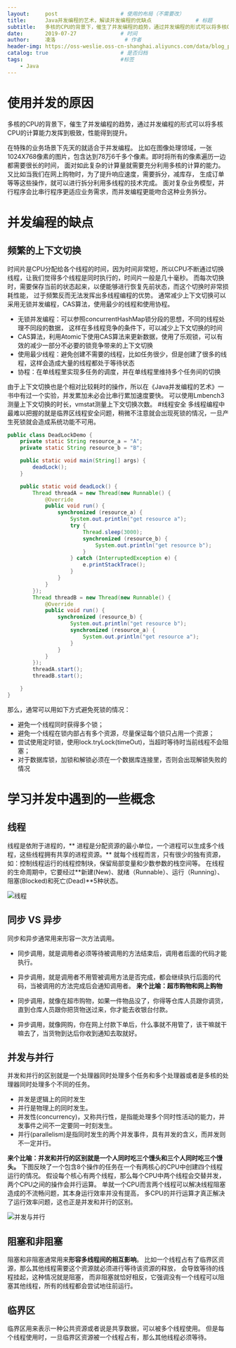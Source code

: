 ```yaml
---
layout:     post   				    # 使用的布局（不需要改）
title:      Java并发编程的艺术，解读并发编程的优缺点				# 标题 
subtitle:   多核的CPU的背景下，催生了并发编程的趋势，通过并发编程的形式可以将多核CPU的计算能力发挥到极致，性能得到提升。  #副标题
date:       2019-07-27				# 时间
author:     凌洛 						# 作者
header-img: https://oss-weslie.oss-cn-shanghai.aliyuncs.com/data/blog_post_bg/post-bg-code2.jpg 	#这篇文章标题背景图片
catalog: true 						# 是否归档
tags:								#标签
    - Java
---
```


# 使用并发的原因
多核的CPU的背景下，催生了并发编程的趋势，通过并发编程的形式可以将多核CPU的计算能力发挥到极致，性能得到提升。

在特殊的业务场景下先天的就适合于并发编程。 比如在图像处理领域，一张1024X768像素的图片，包含达到78万6千多个像素。即时将所有的像素遍历一边都需要很长的时间， 面对如此复杂的计算量就需要充分利用多核的计算的能力。又比如当我们在网上购物时，为了提升响应速度，需要拆分，减库存， 生成订单等等这些操作，就可以进行拆分利用多线程的技术完成。 面对复杂业务模型，并行程序会比串行程序更适应业务需求，而并发编程更能吻合这种业务拆分。

# 并发编程的缺点
## 频繁的上下文切换
时间片是CPU分配给各个线程的时间，因为时间非常短，所以CPU不断通过切换线程，让我们觉得多个线程是同时执行的，时间片一般是几十毫秒。 而每次切换时，需要保存当前的状态起来，以便能够进行恢复先前状态，而这个切换时非常损耗性能， 过于频繁反而无法发挥出多线程编程的优势。 通常减少上下文切换可以采用无锁并发编程，CAS算法，使用最少的线程和使用协程。

- 无锁并发编程：可以参照concurrentHashMap锁分段的思想，不同的线程处理不同段的数据， 这样在多线程竞争的条件下，可以减少上下文切换的时间
- CAS算法，利用Atomic下使用CAS算法来更新数据，使用了乐观锁，可以有效的减少一部分不必要的锁竞争带来的上下文切换
- 使用最少线程：避免创建不需要的线程，比如任务很少，但是创建了很多的线程，这样会造成大量的线程都处于等待状态
- 协程：在单线程里实现多任务的调度，并在单线程里维持多个任务间的切换

由于上下文切换也是个相对比较耗时的操作，所以在《Java并发编程的艺术》一书中有过一个实验，并发累加未必会比串行累加速度要快。 可以使用Lmbench3测量上下文切换的时长，vmstat测量上下文切换次数。
#线程安全
多线程编程中最难以把握的就是临界区线程安全问题，稍微不注意就会出现死锁的情况，一旦产生死锁就会造成系统功能不可用。
```java
public class DeadLockDemo {
    private static String resource_a = "A";
    private static String resource_b = "B";

    public static void main(String[] args) {
        deadLock();
    }

    public static void deadLock() {
        Thread threadA = new Thread(new Runnable() {
            @Override
            public void run() {
                synchronized (resource_a) {
                    System.out.println("get resource a");
                    try {
                        Thread.sleep(3000);
                        synchronized (resource_b) {
                            System.out.println("get resource b");
                        }
                    } catch (InterruptedException e) {
                        e.printStackTrace();
                    }
                }
            }
        });
        Thread threadB = new Thread(new Runnable() {
            @Override
            public void run() {
                synchronized (resource_b) {
                    System.out.println("get resource b");
                    synchronized (resource_a) {
                        System.out.println("get resource a");
                    }
                }
            }
        });
        threadA.start();
        threadB.start();

    }
}
```  
那么，通常可以用如下方式避免死锁的情况：

- 避免一个线程同时获得多个锁；
- 避免一个线程在锁内部占有多个资源，尽量保证每个锁只占用一个资源；
- 尝试使用定时锁，使用lock.tryLock(timeOut)，当超时等待时当前线程不会阻塞；
- 对于数据库锁，加锁和解锁必须在一个数据库连接里，否则会出现解锁失败的情况
# 学习并发中遇到的一些概念
## 线程
线程是依附于进程的，** 进程是分配资源的最小单位，一个进程可以生成多个线程，这些线程拥有共享的进程资源。** 就每个线程而言，只有很少的独有资源， 如：控制线程运行的线程控制块，保留局部变量和少数参数的栈空间等。 在线程的生命周期中，它要经过**新建(New)、就绪（Runnable）、运行（Running）、阻塞(Blocked)和死亡(Dead)**5种状态。

![线程](https://oss-weslie.oss-cn-shanghai.aliyuncs.com/%E5%9B%BE%E7%89%87/github%E5%8D%9A%E5%AE%A2%E5%9B%BE/b175ae83b1433f00d59089875cc18d8562af4ae6.png)

## 同步 VS 异步
同步和异步通常用来形容一次方法调用。

- 同步调用，就是调用者必须等待被调用的方法结束后，调用者后面的代码才能执行。
- 异步调用，就是调用者不用管被调用方法是否完成，都会继续执行后面的代码，当被调用的方法完成后会通知调用者。
**来个比喻：超市购物和网上购物**

- 同步调用，就像在超市购物，如果一件物品没了，你得等仓库人员跟你调货，直到仓库人员跟你把货物送过来，你才能去收银台付款。
- 异步调用，就像网购，你在网上付款下单后，什么事就不用管了，该干嘛就干嘛去了，当货物到达后你收到通知去取就好。

## 并发与并行
并发和并行的区别就是一个处理器同时处理多个任务和多个处理器或者是多核的处理器同时处理多个不同的任务。
- 并发是逻辑上的同时发生
- 并行是物理上的同时发生。
- 并发性(concurrency)，又称共行性，是指能处理多个同时性活动的能力，并发事件之间不一定要同一时刻发生。
- 并行(parallelism)是指同时发生的两个并发事件，具有并发的含义，而并发则不一定并行。

**来个比喻：并发和并行的区别就是一个人同时吃三个馒头和三个人同时吃三个馒头。**
下图反映了一个包含8个操作的任务在一个有两核心的CPU中创建四个线程运行的情况。 假设每个核心有两个线程，那么每个CPU中两个线程会交替并发，两个CPU之间的操作会并行运算。 单就一个CPU而言两个线程可以解决线程阻塞造成的不流畅问题，其本身运行效率并没有提高， 多CPU的并行运算才真正解决了运行效率问题，这也正是并发和并行的区别。

![并发与并行](https://oss-weslie.oss-cn-shanghai.aliyuncs.com/%E5%9B%BE%E7%89%87/github%E5%8D%9A%E5%AE%A2%E5%9B%BE/2048e673ca173deae0424893bde69cdac7b556f0.png)
## 阻塞和非阻塞
阻塞和非阻塞通常用来**形容多线程间的相互影响**。 比如一个线程占有了临界区资源，那么其他线程需要这个资源就必须进行等待该资源的释放， 会导致等待的线程挂起，这种情况就是阻塞， 而非阻塞就恰好相反，它强调没有一个线程可以阻塞其他线程，所有的线程都会尝试地往前运行。
## 临界区
临界区用来表示一种公共资源或者说是共享数据，可以被多个线程使用。 但是每个线程使用时，一旦临界区资源被一个线程占有，那么其他线程必须等待。

